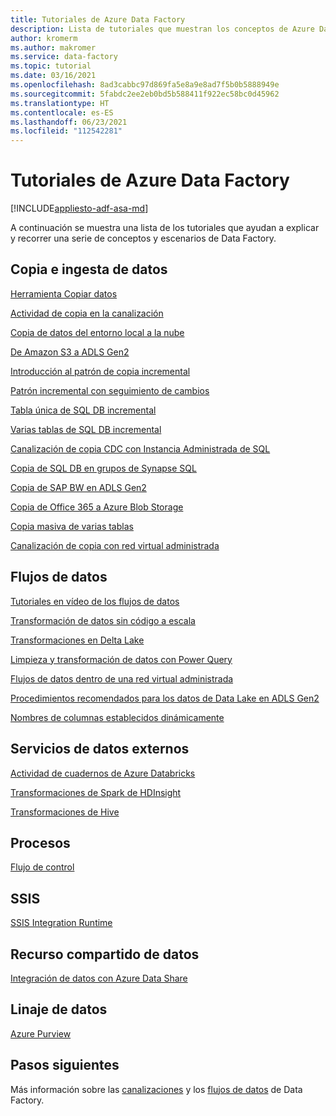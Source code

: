 ```yaml
---
title: Tutoriales de Azure Data Factory
description: Lista de tutoriales que muestran los conceptos de Azure Data Factory
author: kromerm
ms.author: makromer
ms.service: data-factory
ms.topic: tutorial
ms.date: 03/16/2021
ms.openlocfilehash: 8ad3cabbc97d869fa5e8a9e8ad7f5b0b5888949e
ms.sourcegitcommit: 5fabdc2ee2eb0bd5b588411f922ec58bc0d45962
ms.translationtype: HT
ms.contentlocale: es-ES
ms.lasthandoff: 06/23/2021
ms.locfileid: "112542281"
---
```

# <a name="azure-data-factory-tutorials"></a>Tutoriales de Azure Data Factory

[!INCLUDE[appliesto-adf-asa-md](includes/appliesto-adf-asa-md.md)]

A continuación se muestra una lista de los tutoriales que ayudan a explicar y recorrer una serie de conceptos y escenarios de Data Factory.

## <a name="copy-and-ingest-data"></a>Copia e ingesta de datos

[Herramienta Copiar datos](tutorial-copy-data-tool.md)

[Actividad de copia en la canalización](tutorial-copy-data-portal.md)

[Copia de datos del entorno local a la nube](tutorial-hybrid-copy-data-tool.md)

[De Amazon S3 a ADLS Gen2](load-azure-data-lake-storage-gen2.md)

[Introducción al patrón de copia incremental](tutorial-incremental-copy-overview.md)

[Patrón incremental con seguimiento de cambios](tutorial-incremental-copy-change-tracking-feature-portal.md)

[Tabla única de SQL DB incremental](tutorial-incremental-copy-portal.md)

[Varias tablas de SQL DB incremental](tutorial-incremental-copy-multiple-tables-portal.md)

[Canalización de copia CDC con Instancia Administrada de SQL](tutorial-incremental-copy-change-data-capture-feature-portal.md)

[Copia de SQL DB en grupos de Synapse SQL](load-azure-sql-data-warehouse.md)

[Copia de SAP BW en ADLS Gen2](load-sap-bw-data.md)

[Copia de Office 365 a Azure Blob Storage](load-office-365-data.md)

[Copia masiva de varias tablas](tutorial-bulk-copy-portal.md)

[Canalización de copia con red virtual administrada](tutorial-copy-data-portal-private.md)

## <a name="data-flows"></a>Flujos de datos

[Tutoriales en vídeo de los flujos de datos](data-flow-tutorials.md)

[Transformación de datos sin código a escala](tutorial-data-flow.md)

[Transformaciones en Delta Lake](tutorial-data-flow-delta-lake.md)

[Limpieza y transformación de datos con Power Query](wrangling-tutorial.md)

[Flujos de datos dentro de una red virtual administrada](tutorial-data-flow-private.md)

[Procedimientos recomendados para los datos de Data Lake en ADLS Gen2](tutorial-data-flow-write-to-lake.md)

[Nombres de columnas establecidos dinámicamente](data-flow-tutorials.md)

## <a name="external-data-services"></a>Servicios de datos externos

[Actividad de cuadernos de Azure Databricks](transform-data-using-databricks-notebook.md)

[Transformaciones de Spark de HDInsight](tutorial-transform-data-spark-portal.md)

[Transformaciones de Hive](tutorial-transform-data-hive-virtual-network-portal.md)

## <a name="pipelines"></a>Procesos

[Flujo de control](tutorial-control-flow-portal.md)

## <a name="ssis"></a>SSIS

[SSIS Integration Runtime](tutorial-deploy-ssis-packages-azure.md)

## <a name="data-share"></a>Recurso compartido de datos

[Integración de datos con Azure Data Share](lab-data-flow-data-share.md)

## <a name="data-lineage"></a>Linaje de datos

[Azure Purview](turorial-push-lineage-to-purview.md)

## <a name="next-steps"></a>Pasos siguientes
Más información sobre las [canalizaciones](concepts-pipelines-activities.md) y los [flujos de datos](concepts-data-flow-overview.md) de Data Factory.
